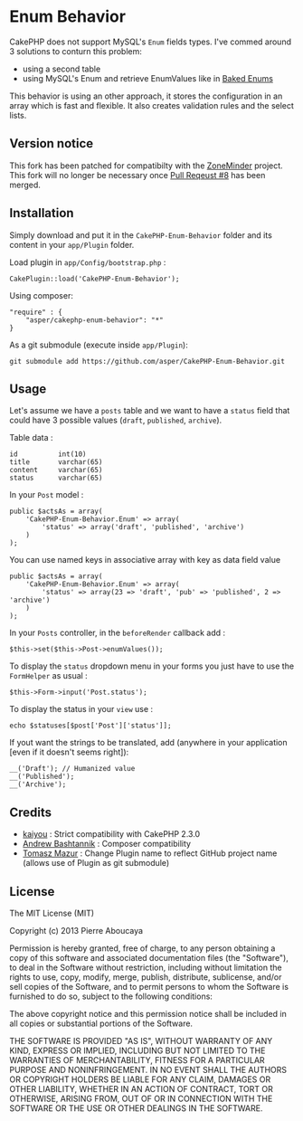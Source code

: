 Enum Behavior
=============

CakePHP does not support MySQL's `Enum` fields types. I've commed around 3 solutions to conturn this problem: 

- using a second table
- using MySQL's Enum and retrieve EnumValues like in [Baked Enums](http://bakery.cakephp.org/articles/view/baked-enums)

This behavior is using an other approach, it stores the configuration in an array which is fast and flexible. It also creates validation rules and the select lists.

Version notice
--------------

This fork has been patched for compatibilty with the [ZoneMinder](https://github.com/ZoneMinder/ZoneMinder) project. 
This fork will no longer be necessary once [Pull Reqeust #8](https://github.com/asper/CakePHP-Enum-Behavior/pull/8) has been merged.

Installation
------------

Simply download and put it in the `CakePHP-Enum-Behavior` folder and its content in your `app/Plugin` folder.

Load plugin in `app/Config/bootstrap.php` :

	CakePlugin::load('CakePHP-Enum-Behavior');

Using composer: 

    "require" : {
        "asper/cakephp-enum-behavior": "*"
    }

As a git submodule (execute inside `app/Plugin`):

    git submodule add https://github.com/asper/CakePHP-Enum-Behavior.git

Usage
-----

Let's assume we have a `posts` table and we want to have a `status` field that could have 3 possible values (`draft`, `published`, `archive`).

Table data :

    id			int(10)
    title		varchar(65)
    content		varchar(65)
    status		varchar(65)

In your `Post` model : 

    public $actsAs = array(
    	'CakePHP-Enum-Behavior.Enum' => array(
    		'status' => array('draft', 'published', 'archive')
    	)
    );

You can use named keys in associative array with key as data field value

    public $actsAs = array(
        'CakePHP-Enum-Behavior.Enum' => array(
            'status' => array(23 => 'draft', 'pub' => 'published', 2 => 'archive')
        )
    );    

In your `Posts` controller, in the `beforeRender` callback add :

    $this->set($this->Post->enumValues());

To display the `status` dropdown menu in your forms you just have to use the `FormHelper` as usual :

    $this->Form->input('Post.status');
    
To display the status in your `view` use :

    echo $statuses[$post['Post']['status']];

If yout want the strings to be translated, add (anywhere in your application [even if it doesn't seems right]):

    __('Draft'); // Humanized value
    __('Published');
    __('Archive');

Credits
-------

- [kaiyou](https://github.com/kaiyou) : Strict compatibility with CakePHP 2.3.0
- [Andrew Bashtannik](https://github.com/a-bashtannik) : Composer compatibility
- [Tomasz Mazur](https://github.com/tmazur) : Change Plugin name to reflect GitHub project name (allows use of Plugin as git submodule)

License
-------

The MIT License (MIT)

Copyright (c) 2013 Pierre Aboucaya

Permission is hereby granted, free of charge, to any person obtaining a copy of this software and associated documentation files (the "Software"), to deal in the Software without restriction, including without limitation the rights to use, copy, modify, merge, publish, distribute, sublicense, and/or sell copies of the Software, and to permit persons to whom the Software is furnished to do so, subject to the following conditions:

The above copyright notice and this permission notice shall be included in all copies or substantial portions of the Software.

THE SOFTWARE IS PROVIDED "AS IS", WITHOUT WARRANTY OF ANY KIND, EXPRESS OR IMPLIED, INCLUDING BUT NOT LIMITED TO THE WARRANTIES OF MERCHANTABILITY, FITNESS FOR A PARTICULAR PURPOSE AND NONINFRINGEMENT. IN NO EVENT SHALL THE AUTHORS OR COPYRIGHT HOLDERS BE LIABLE FOR ANY CLAIM, DAMAGES OR OTHER LIABILITY, WHETHER IN AN ACTION OF CONTRACT, TORT OR OTHERWISE, ARISING FROM, OUT OF OR IN CONNECTION WITH THE SOFTWARE OR THE USE OR OTHER DEALINGS IN THE SOFTWARE.
